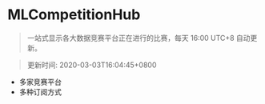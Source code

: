 # MLCompetitionHub

> 一站式显示各大数据竞赛平台正在进行的比赛，每天 16:00 UTC+8 自动更新。
  
> 更新时间: 2020-03-03T16:04:45+0800 

* 多家竞赛平台
* 多种订阅方式
